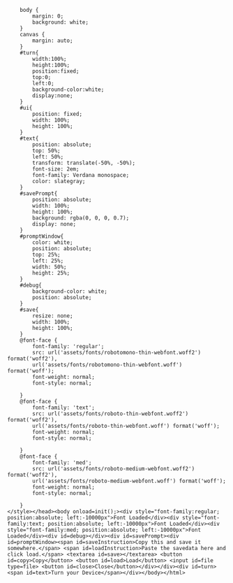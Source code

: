 
        body {
            margin: 0;
            background: white;
        }
        canvas {
            margin: auto;
        }
        #turn{
            width:100%;
            height:100%;
            position:fixed;
            top:0;
            left:0;
            background-color:white;
            display:none;
        }
        #ui{
            position: fixed;
            width: 100%;
            height: 100%;
        }
        #text{
            position: absolute;
            top: 50%;
            left: 50%;
            transform: translate(-50%, -50%);
            font-size: 2em;
            font-family: Verdana monospace;
            color: slategray;
        }
        #savePrompt{
            position: absolute;
            width: 100%;
            height: 100%;
            background: rgba(0, 0, 0, 0.7);
            display: none;
        }
        #promptWindow{
            color: white;
            position: absolute;
            top: 25%;
            left: 25%;
            width: 50%;
            height: 25%;
        }
        #debug{
            background-color: white;
            position: absolute;
        }
        #save{
            resize: none;
            width: 100%;
            height: 100%;
        }
        @font-face {
            font-family: 'regular';
            src: url('assets/fonts/robotomono-thin-webfont.woff2') format('woff2'),
            url('assets/fonts/robotomono-thin-webfont.woff') format('woff');
            font-weight: normal;
            font-style: normal;

        }
        @font-face {
            font-family: 'text';
            src: url('assets/fonts/roboto-thin-webfont.woff2') format('woff2'),
            url('assets/fonts/roboto-thin-webfont.woff') format('woff');
            font-weight: normal;
            font-style: normal;

        }
        @font-face {
            font-family: 'med';
            src: url('assets/fonts/roboto-medium-webfont.woff2') format('woff2'),
            url('assets/fonts/roboto-medium-webfont.woff') format('woff');
            font-weight: normal;
            font-style: normal;

        }
    </style></head><body onload=init();><div style="font-family:regular; position:absolute; left:-10000px">Font Loaded</div><div style="font-family:text; position:absolute; left:-10000px">Font Loaded</div><div style="font-family:med; position:absolute; left:-10000px">Font Loaded</div><div id=debug></div><div id=savePrompt><div id=promptWindow><span id=saveInstruction>Copy this and save it somewhere.</span> <span id=loadInstruction>Paste the savedata here and click load.</span> <textarea id=save></textarea> <button id=copy>Copy</button> <button id=load>Load</button> <input id=file type=file> <button id=close>Close</button></div></div><div id=turn><span id=text>Turn your Device</span></div></body></html>
